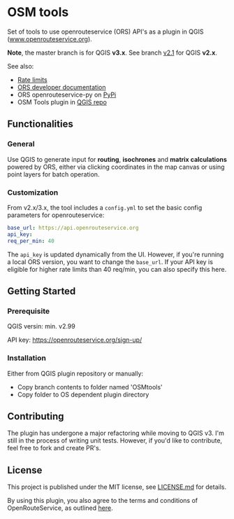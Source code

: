 # OSM tools
Set of tools to use openrouteservice (ORS) API's as a plugin in QGIS (www.openrouteservice.org).

**Note**, the master branch is for QGIS **v3.x**. See branch [v2.1](https://github.com/nilsnolde/OSMtools/tree/v2.1) for QGIS **v2.x**.

See also:
- [Rate limits](https://openrouteservice.org/ratelimits/)
- [ORS developer documentation](https://openrouteservice.org/documentation/)
- ORS openrouteservice-py on [PyPi](https://pypi.python.org/pypi/openrouteservice)
- OSM Tools plugin in [QGIS repo](https://plugins.qgis.org/plugins/OSMtools/)

## Functionalities

### General
Use QGIS to generate input for **routing**, **isochrones** and **matrix calculations** powered by ORS, either via clicking coordinates in the map canvas or using point layers for batch operation.

### Customization
From v2.x/3.x, the tool includes a `config.yml` to set the basic config parameters for openrouteservice:

```yaml
base_url: https://api.openrouteservice.org
api_key: 
req_per_min: 40
```
The `api_key` is updated dynamically from the UI. However, if you're running a local ORS version, you want to change the `base_url`. If your API key is eligible for higher rate limits than 40 req/min, you can also specify this here.

## Getting Started
### Prerequisite

QGIS versin: min. v2.99

API key: https://openrouteservice.org/sign-up/

### Installation

Either from QGIS plugin repository or manually:
  - Copy branch contents to folder named 'OSMtools'
  - Copy folder to OS dependent plugin directory
  
## Contributing
The plugin has undergone a major refactoring while moving to QGIS v3. I'm still in the process of writing unit tests. However, if you'd like to contribute, feel free to fork and create PR's. 

## License
This project is published under the MIT license, see [LICENSE.md](https://github.com/nilsnolde/ORStools/blob/master/LICENSE.md) for details.

By using this plugin, you also agree to the terms and conditions of OpenRouteService, as outlined [here](https://developers.openrouteservice.org/portal/about).
